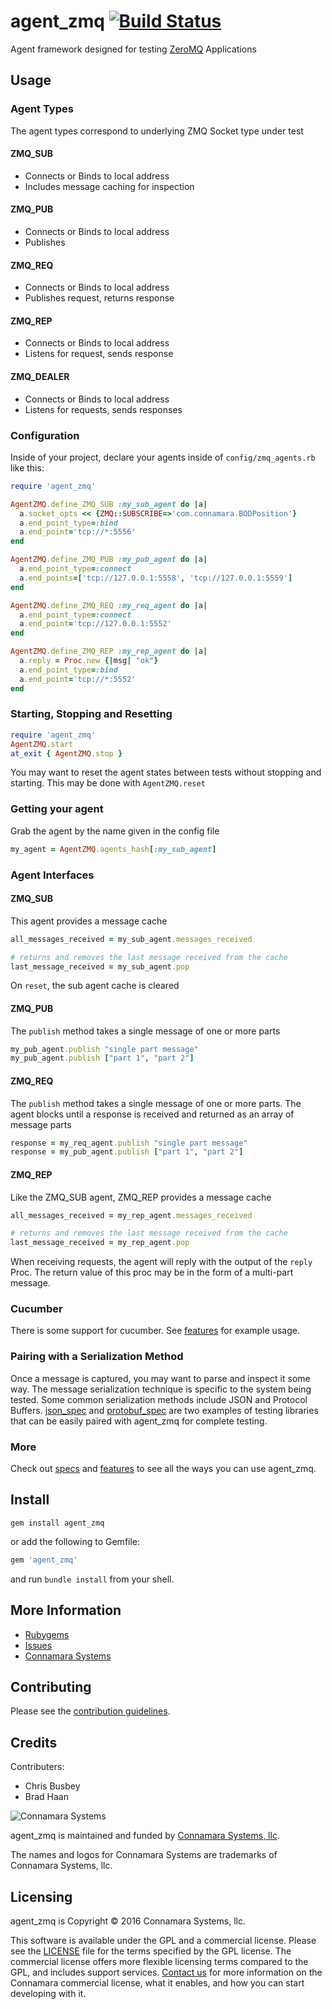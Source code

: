 agent\_zmq [![Build Status](https://travis-ci.org/connamara/agent_zmq.png?branch=master)](https://travis-ci.org/connamara/agent_zmq)
============

Agent framework designed for testing [ZeroMQ](http://zeromq.org/) Applications 

Usage
-----


### Agent Types

The agent types correspond to underlying ZMQ Socket type under test

#### ZMQ\_SUB

* Connects or Binds to local address
* Includes message caching for inspection

#### ZMQ\_PUB

* Connects or Binds to local address
* Publishes

#### ZMQ\_REQ

* Connects or Binds to local address
* Publishes request, returns response

#### ZMQ\_REP

* Connects or Binds to local address
* Listens for request, sends response

#### ZMQ\_DEALER

* Connects or Binds to local address
* Listens for requests, sends responses


### Configuration

Inside of your project, declare your agents inside of ```config/zmq_agents.rb``` like this:     

```ruby
require 'agent_zmq'

AgentZMQ.define_ZMQ_SUB :my_sub_agent do |a|
  a.socket_opts << {ZMQ::SUBSCRIBE=>'com.connamara.BODPosition'}
  a.end_point_type=:bind
  a.end_point='tcp://*:5556'
end

AgentZMQ.define_ZMQ_PUB :my_pub_agent do |a|
  a.end_point_type=:connect
  a.end_points=['tcp://127.0.0.1:5558', 'tcp://127.0.0.1:5559']
end

AgentZMQ.define_ZMQ_REQ :my_req_agent do |a|
  a.end_point_type=:connect
  a.end_point='tcp://127.0.0.1:5552'
end

AgentZMQ.define_ZMQ_REP :my_rep_agent do |a|
  a.reply = Proc.new {|msg| "ok"}
  a.end_point_type=:bind
  a.end_point='tcp://*:5552'
end
```

### Starting, Stopping and Resetting

```ruby
require 'agent_zmq'
AgentZMQ.start
at_exit { AgentZMQ.stop }
```

You may want to reset the agent states between tests without stopping and starting. This may be done with ```AgentZMQ.reset```

### Getting your agent

Grab the agent by the name given in the config file

```ruby
my_agent = AgentZMQ.agents_hash[:my_sub_agent]  
```

### Agent Interfaces


#### ZMQ\_SUB

This agent provides a message cache

```ruby
all_messages_received = my_sub_agent.messages_received

# returns and removes the last message received from the cache
last_message_received = my_sub_agent.pop
```

On `reset`, the sub agent cache is cleared
    
#### ZMQ\_PUB

The ```publish``` method takes a single message of one or more parts

```ruby
my_pub_agent.publish "single part message"
my_pub_agent.publish ["part 1", "part 2"]
```

#### ZMQ\_REQ

The ```publish``` method takes a single message of one or more parts. The agent blocks until a response is received and returned as an array of message parts

```ruby
response = my_req_agent.publish "single part message"
response = my_pub_agent.publish ["part 1", "part 2"]
```

#### ZMQ\_REP

Like the ZMQ_SUB agent, ZMQ_REP provides a message cache

```ruby
all_messages_received = my_rep_agent.messages_received

# returns and removes the last message received from the cache
last_message_received = my_rep_agent.pop
```

When receiving requests, the agent will reply with the output of the ```reply``` Proc.  The return value of this proc may be in the form of a multi-part message.

### Cucumber

There is some support for cucumber.  See [features](https://github.com/connamara/agent_zmq/blob/master/features) for example usage.

### Pairing with a Serialization Method

Once a message is captured, you may want to parse and inspect it some way. The message serialization technique is specific to the system being tested.  Some common serialization methods include JSON and Protocol Buffers.  [json\_spec](https://github.com/collectiveidea/json_spec) and [protobuf_spec](https://github.com/connamara/protobuf_spec) are two examples of testing libraries that can be easily paired with agent\_zmq for complete testing.

### More

Check out [specs](https://github.com/connamara/agent_zmq/blob/master/spec) and [features](https://github.com/connamara/agent_zmq/blob/master/features) to see all the ways you can use agent_zmq.

Install
-------

```shell
gem install agent_zmq
```

or add the following to Gemfile:
```ruby
gem 'agent_zmq'
```
and run `bundle install` from your shell.

More Information
----------------

* [Rubygems](https://rubygems.org/gems/agent_zmq)
* [Issues](https://github.com/connamara/agent_zmq/issues)
* [Connamara Systems](http://connamara.com)

Contributing
------------

Please see the [contribution guidelines](https://github.com/connamara/agent_zmq/blob/master/CONTRIBUTION_GUIDELINES.md).

Credits
-------

Contributers:

* Chris Busbey
* Brad Haan

![Connamara Systems](http://www.connamara.com/wp-content/uploads/2016/01/connamara_logo_dark.png)

agent_zmq is maintained and funded by [Connamara Systems, llc](http://connamara.com).

The names and logos for Connamara Systems are trademarks of Connamara Systems, llc.

Licensing
---------

agent_zmq is Copyright © 2016 Connamara Systems, llc. 

This software is available under the GPL and a commercial license.  Please see the [LICENSE](https://github.com/connamara/agent_zmq/blob/master/LICENSE.txt) file for the terms specified by the GPL license.  The commercial license offers more flexible licensing terms compared to the GPL, and includes support services.  [Contact us](mailto:info@connamara.com) for more information on the Connamara commercial license, what it enables, and how you can start developing with it.
